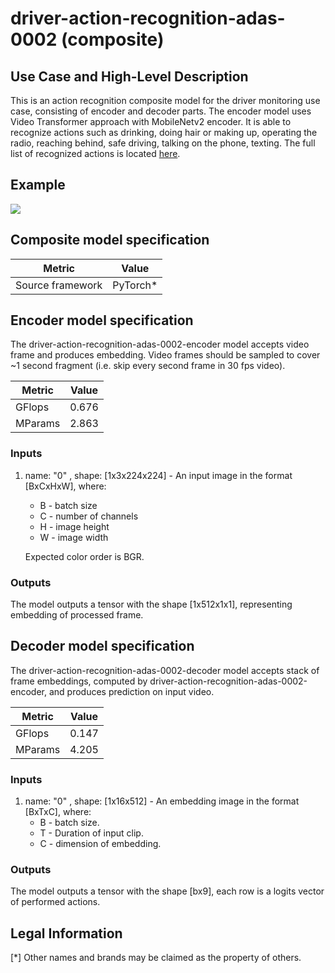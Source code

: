 # driver-action-recognition-adas-0002 (composite)

## Use Case and High-Level Description

This is an action recognition composite model for the driver monitoring use case, consisting of encoder and decoder parts. The encoder model uses Video Transformer approach with MobileNetv2 encoder. It is able to recognize actions such as drinking, doing hair or making up, operating the radio, reaching behind, safe driving, talking on the phone, texting. The full list of recognized actions is located [here](https://github.com/openvinotoolkit/open_model_zoo/blob/develop/demos/action_recognition_demo/python/driver_actions.txt).

## Example

![](action-recognition-kelly.png)

## Composite model specification

| Metric                          | Value                                     |
|---------------------------------|-------------------------------------------|
| Source framework                | PyTorch*                                  |


## Encoder model specification

The driver-action-recognition-adas-0002-encoder model accepts video frame and produces embedding.
Video frames should be sampled to cover ~1 second fragment (i.e. skip every second frame in 30 fps video).

| Metric                          | Value                                     |
|---------------------------------|-------------------------------------------|
| GFlops                          | 0.676                                     |
| MParams                         | 2.863                                     |


### Inputs

1. name: "0" , shape: [1x3x224x224] - An input image in the format [BxCxHxW],
   where:
    - B - batch size
    - C - number of channels
    - H - image height
    - W - image width

   Expected color order is BGR.

### Outputs

The model outputs a tensor with the shape [1x512x1x1], representing embedding of processed frame.


## Decoder model specification

The driver-action-recognition-adas-0002-decoder model accepts stack of frame embeddings, computed by driver-action-recognition-adas-0002-encoder, and produces prediction on input video.

| Metric                          | Value                                     |
|---------------------------------|-------------------------------------------|
| GFlops                          | 0.147                                     |
| MParams                         | 4.205                                     |


### Inputs

1. name: "0" , shape: [1x16x512] - An embedding image in the format [BxTxC],
   where:
    - B - batch size.
    - T - Duration of input clip.
    - C - dimension of embedding.

### Outputs

The model outputs a tensor with the shape [bx9], each row is a logits vector of performed actions.

## Legal Information
[*] Other names and brands may be claimed as the property of others.

